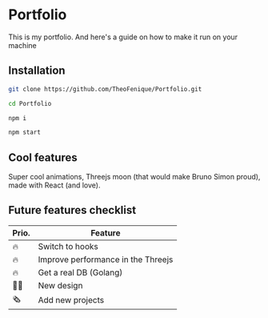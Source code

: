 # Portfolio

This is my portfolio. And here's a guide on how to make it run on your machine

## Installation

```bash
git clone https://github.com/TheoFenique/Portfolio.git
```
```bash
cd Portfolio
```
```bash
npm i
```
```bash
npm start
```

## Cool features

Super cool animations, Threejs moon (that would make Bruno Simon proud), made with React (and love).

## Future features checklist

Prio. | Feature
------------- | -------------
🔥  | Switch to hooks
🔥  | Improve performance in the Threejs
🔥  | Get a real DB (Golang)
👷‍♂️  | New design
🗞️  | Add new projects